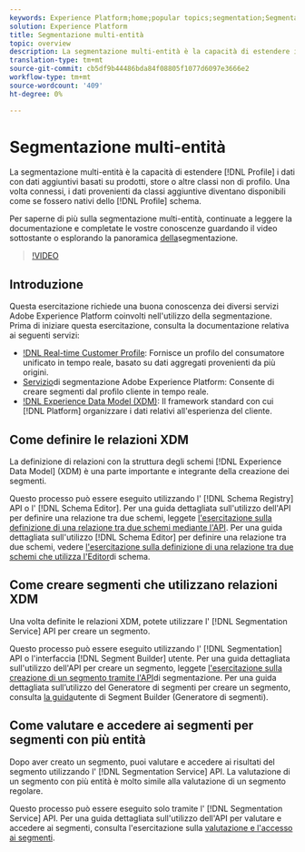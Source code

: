 ```yaml
---
keywords: Experience Platform;home;popular topics;segmentation;Segmentation;segment service;segments;Segments
solution: Experience Platform
title: Segmentazione multi-entità
topic: overview
description: La segmentazione multi-entità è la capacità di estendere i dati del profilo con dati aggiuntivi basati su prodotti, store o altre classi non di profilo. Una volta connessi, i dati di altre classi diventano disponibili come se fossero nativi dello schema Profilo.
translation-type: tm+mt
source-git-commit: cb5df9b44486bda84f08805f1077d6097e3666e2
workflow-type: tm+mt
source-wordcount: '409'
ht-degree: 0%

---
```



# Segmentazione multi-entità

La segmentazione multi-entità è la capacità di estendere [!DNL Profile] i dati con dati aggiuntivi basati su prodotti, store o altre classi non di profilo. Una volta connessi, i dati provenienti da classi aggiuntive diventano disponibili come se fossero nativi dello [!DNL Profile] schema.

Per saperne di più sulla segmentazione multi-entità, continuate a leggere la documentazione e completate le vostre conoscenze guardando il video sottostante o esplorando la panoramica [della](./home.md)segmentazione.

>[!VIDEO](https://video.tv.adobe.com/v/28947?quality=12&learn=on)

## Introduzione

Questa esercitazione richiede una buona conoscenza dei diversi servizi Adobe Experience Platform coinvolti nell&#39;utilizzo della segmentazione. Prima di iniziare questa esercitazione, consulta la documentazione relativa ai seguenti servizi:

- [!DNL Real-time Customer Profile](../profile/home.md): Fornisce un profilo del consumatore unificato in tempo reale, basato su dati aggregati provenienti da più origini.
- [Servizio](./home.md)di segmentazione Adobe Experience Platform: Consente di creare segmenti dal profilo cliente in tempo reale.
- [!DNL Experience Data Model (XDM)](../xdm/home.md): Il framework standard con cui [!DNL Platform] organizzare i dati relativi all&#39;esperienza del cliente.

## Come definire le relazioni XDM

La definizione di relazioni con la struttura degli schemi [!DNL Experience Data Model] (XDM) è una parte importante e integrante della creazione dei segmenti.

Questo processo può essere eseguito utilizzando l&#39; [!DNL Schema Registry] API o l&#39; [!DNL Schema Editor]. Per una guida dettagliata sull&#39;utilizzo dell&#39;API per definire una relazione tra due schemi, leggete [l&#39;esercitazione sulla definizione di una relazione tra due schemi mediante l&#39;API](../xdm/tutorials/relationship-api.md). Per una guida dettagliata sull&#39;utilizzo [!DNL Schema Editor] per definire una relazione tra due schemi, vedere [l&#39;esercitazione sulla definizione di una relazione tra due schemi che utilizza l&#39;Editor](../xdm/tutorials/relationship-ui.md)di schema.

## Come creare segmenti che utilizzano relazioni XDM

Una volta definite le relazioni XDM, potete utilizzare l&#39; [!DNL Segmentation Service] API per creare un segmento.

Questo processo può essere eseguito utilizzando l&#39; [!DNL Segmentation] API o l&#39;interfaccia [!DNL Segment Builder] utente. Per una guida dettagliata sull&#39;utilizzo dell&#39;API per creare un segmento, leggete [l&#39;esercitazione sulla creazione di un segmento tramite l&#39;API](./tutorials/create-a-segment.md)di segmentazione. Per una guida dettagliata sull’utilizzo del Generatore di segmenti per creare un segmento, consulta [la guida](./ui/overview.md)utente di Segment Builder (Generatore di segmenti).

## Come valutare e accedere ai segmenti per segmenti con più entità

Dopo aver creato un segmento, puoi valutare e accedere ai risultati del segmento utilizzando l&#39; [!DNL Segmentation Service] API. La valutazione di un segmento con più entità è molto simile alla valutazione di un segmento regolare.

Questo processo può essere eseguito solo tramite l&#39; [!DNL Segmentation Service] API. Per una guida dettagliata sull&#39;utilizzo dell&#39;API per valutare e accedere ai segmenti, consulta l&#39;esercitazione sulla [valutazione e l&#39;accesso ai segmenti](./tutorials/evaluate-a-segment.md).